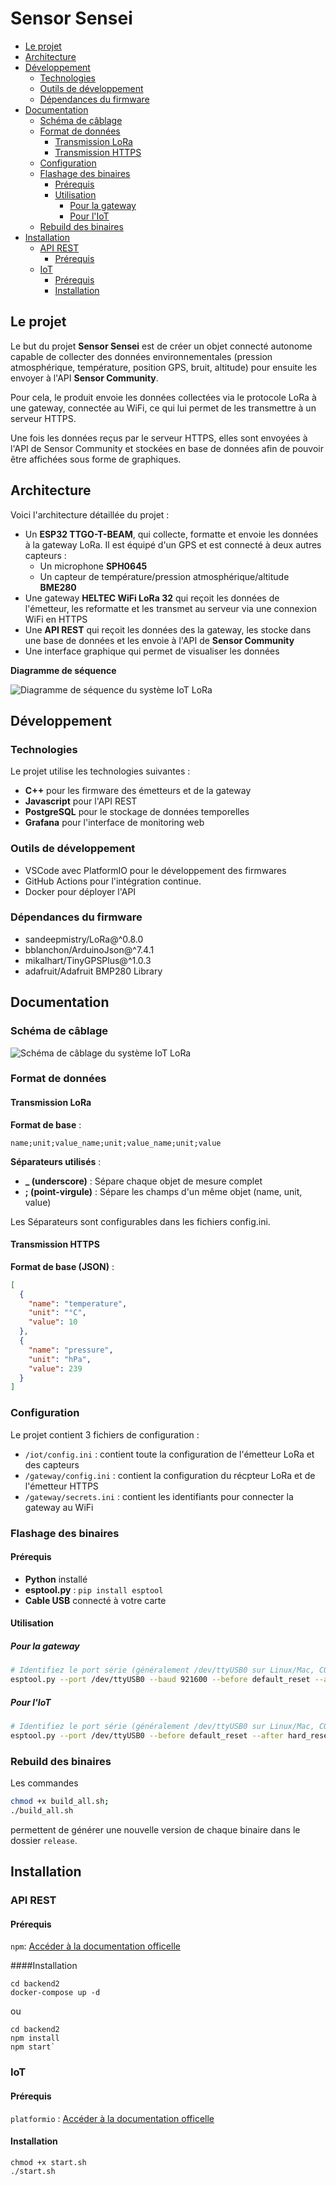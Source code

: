 # Sensor Sensei

- [Le projet](#le-projet)
- [Architecture](#architecture)
- [Développement](#d-veloppement)
  * [Technologies](#technologies)
  * [Outils de développement](#outils-de-d-veloppement)
  * [Dépendances du firmware](#d-pendances-du-firmware)
- [Documentation](#documentation)
  * [Schéma de câblage](#sch-ma-de-c-blage)
  * [Format de données](#format-de-donn-es)
    + [Transmission LoRa](#transmission-lora)
    + [Transmission HTTPS](#transmission-https)
  * [Configuration](#configuration)
  * [Flashage des binaires](#flashage-des-binaires)
    + [Prérequis](#pr-requis)
    + [Utilisation](#utilisation)
      - [Pour la gateway](#pour-la-gateway)
      - [Pour l'IoT](#pour-l-iot)
  * [Rebuild des binaires](#rebuild-des-binaires)
- [Installation](#installation)
  * [API REST](#api-rest)
    + [Prérequis](#pr-requis-1)
  * [IoT](#iot)
    + [Prérequis](#pr-requis-2)
    + [Installation](#installation-1)


## Le projet

Le but du projet **Sensor Sensei** est de créer un objet connecté autonome capable de collecter des données environnementales (pression atmosphérique, température, position GPS, bruit, altitude) pour ensuite les envoyer à l'API **Sensor Community**.

Pour cela, le produit envoie les données collectées via le protocole LoRa à une gateway, connectée au WiFi, ce qui lui permet de les transmettre à un serveur HTTPS.

Une fois les données reçus par le serveur HTTPS, elles sont envoyées à l'API de Sensor Community et stockées en base de données afin de pouvoir être affichées sous forme de graphiques.

## Architecture

Voici l'architecture détaillée du projet :
- Un **ESP32 TTGO-T-BEAM**, qui collecte, formatte et envoie les données à la gateway LoRa. Il est équipé d'un GPS et est connecté à deux autres capteurs :
  - Un microphone **SPH0645**
  - Un capteur de température/pression atmosphérique/altitude **BME280**
- Une gateway **HELTEC WiFi LoRa 32** qui reçoit les données de l'émetteur, les reformatte et les transmet au serveur via une connexion WiFi en HTTPS
- Une **API REST** qui reçoit les données des la gateway, les stocke dans une base de données et les envoie à l'API de **Sensor Community**
- Une interface graphique qui permet de visualiser les données

**Diagramme de séquence**

![Diagramme de séquence du système IoT LoRa](documentation/diagramme_sequence.png)

## Développement

### Technologies

Le projet utilise les technologies suivantes :
- **C++** pour les firmware des émetteurs et de la gateway
- **Javascript** pour l'API REST
- **PostgreSQL** pour le stockage de données temporelles
- **Grafana** pour l'interface de monitoring web

### Outils de développement

- VSCode avec PlatformIO pour le développement des firmwares
- GitHub Actions pour l'intégration continue.
- Docker pour déployer l'API

### Dépendances du firmware

- sandeepmistry/LoRa@^0.8.0
- bblanchon/ArduinoJson@^7.4.1
- mikalhart/TinyGPSPlus@^1.0.3
- adafruit/Adafruit BMP280 Library

## Documentation

### Schéma de câblage

![Schéma de câblage du système IoT LoRa](documentation/schema_cablage.png)

### Format de données

#### Transmission LoRa

**Format de base** :

    name;unit;value_name;unit;value_name;unit;value
**Séparateurs utilisés** :
- **_ (underscore)** : Sépare chaque objet de mesure complet
- **; (point-virgule)** : Sépare les champs d'un même objet (name, unit, value)

Les Séparateurs sont configurables dans les fichiers config.ini.

#### Transmission HTTPS

**Format de base (JSON)** :
```json
[
  {
    "name": "temperature",
    "unit": "°C",
    "value": 10
  },
  {
    "name": "pressure",
    "unit": "hPa",
    "value": 239
  }
]
```

### Configuration

Le projet contient 3 fichiers de configuration :
- `/iot/config.ini` : contient toute la configuration de l'émetteur LoRa et des capteurs
- `/gateway/config.ini` : contient la configuration du récpteur LoRa et de l'émetteur HTTPS
- `/gateway/secrets.ini` : contient les identifiants pour connecter la gateway au WiFi

### Flashage des binaires

#### Prérequis
- **Python** installé
- **esptool.py** : `pip install esptool`
- **Cable USB** connecté à votre carte

#### Utilisation

##### Pour la gateway
```bash
# Identifiez le port série (généralement /dev/ttyUSB0 sur Linux/Mac, COM3 sur Windows)
esptool.py --port /dev/ttyUSB0 --baud 921600 --before default_reset --after hard_reset write_flash 0x10000 gateway_YYYYMMDD_HHMMSS.bin
```

##### Pour l'IoT
```bash
# Identifiez le port série (généralement /dev/ttyUSB0 sur Linux/Mac, COM3 sur Windows)
esptool.py --port /dev/ttyUSB0 --before default_reset --after hard_reset write_flash 0x10000 iot_YYYYMMDD_HHMMSS.bin
```

### Rebuild des binaires

Les commandes
```bash
chmod +x build_all.sh;
./build_all.sh
```
permettent de générer une nouvelle version de chaque binaire dans le dossier `release`.


## Installation

### API REST

#### Prérequis

`npm`: [Accéder à la documentation officelle](https://docs.npmjs.com/downloading-and-installing-node-js-and-npm)

####Installation

    cd backend2
    docker-compose up -d

ou

    cd backend2
    npm install
    npm start`

### IoT

#### Prérequis

`platformio` : [Accéder à la documentation officelle](https://docs.platformio.org/en/latest/core/installation/index.html)

#### Installation

    chmod +x start.sh
    ./start.sh
